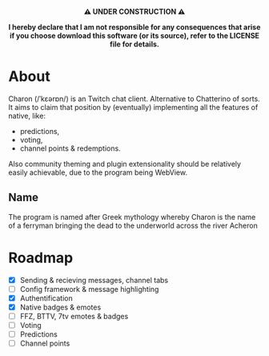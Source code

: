 <div align="center">

**⚠️ UNDER CONSTRUCTION ⚠️**

**I hereby declare that I am not responsible for any consequences that arise if you choose download this software (or its source), refer to the LICENSE file for details.**

</div>

# About

Charon (/ˈkɛərɒn/) is an Twitch chat client. Alternative to Chatterino of sorts. It aims to claim that position by (eventually) implementing all the features of native, like:

- predictions,
- voting,
- channel points & redemptions.

Also community theming and plugin extensionality should be relatively easily achievable, due to the program being WebView.

## Name

The program is named after Greek mythology whereby Charon is the name of a ferryman bringing the dead to the underworld across the river Acheron

# Roadmap

- [x] Sending & recieving messages, channel tabs
- [ ] Config framework & message highlighting
- [x] Authentification
- [x] Native badges & emotes
- [ ] FFZ, BTTV, 7tv emotes & badges
- [ ] Voting
- [ ] Predictions
- [ ] Channel points
